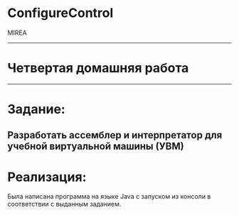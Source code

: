 # ConfigureControl
MIREA



---
# Четвертая домашняя работа
---
# Задание:
  Разработать ассемблер и интерпретатор для учебной виртуальной машины (УВМ)
---
# Реализация:
  Была написана программа на языке Java с запуском из консоли в соответствии с выданным заданием.
